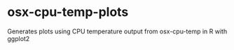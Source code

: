 # osx-cpu-temp-plots
Generates plots using CPU temperature output from osx-cpu-temp in R with ggplot2
